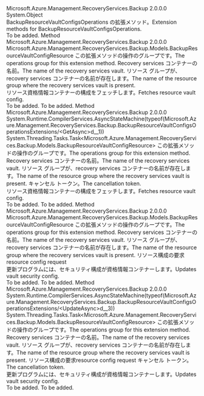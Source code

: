 <Type Name="BackupResourceVaultConfigsOperationsExtensions" FullName="Microsoft.Azure.Management.RecoveryServices.Backup.BackupResourceVaultConfigsOperationsExtensions">
  <TypeSignature Language="C#" Value="public static class BackupResourceVaultConfigsOperationsExtensions" />
  <TypeSignature Language="ILAsm" Value=".class public auto ansi abstract sealed beforefieldinit BackupResourceVaultConfigsOperationsExtensions extends System.Object" />
  <TypeSignature Language="DocId" Value="T:Microsoft.Azure.Management.RecoveryServices.Backup.BackupResourceVaultConfigsOperationsExtensions" />
  <TypeSignature Language="VB.NET" Value="Public Module BackupResourceVaultConfigsOperationsExtensions" />
  <TypeSignature Language="F#" Value="type BackupResourceVaultConfigsOperationsExtensions = class" />
  <AssemblyInfo>
    <AssemblyName>Microsoft.Azure.Management.RecoveryServices.Backup</AssemblyName>
    <AssemblyVersion>2.0.0.0</AssemblyVersion>
  </AssemblyInfo>
  <Base>
    <BaseTypeName>System.Object</BaseTypeName>
  </Base>
  <Interfaces />
  <Docs>
    <summary>
            <span data-ttu-id="7eb84-101">BackupResourceVaultConfigsOperations の拡張メソッド。</span><span class="sxs-lookup"><span data-stu-id="7eb84-101">Extension methods for BackupResourceVaultConfigsOperations.</span></span>
            </summary>
    <remarks>To be added.</remarks>
  </Docs>
  <Members>
    <Member MemberName="Get">
      <MemberSignature Language="C#" Value="public static Microsoft.Azure.Management.RecoveryServices.Backup.Models.BackupResourceVaultConfigResource Get (this Microsoft.Azure.Management.RecoveryServices.Backup.IBackupResourceVaultConfigsOperations operations, string vaultName, string resourceGroupName);" />
      <MemberSignature Language="ILAsm" Value=".method public static hidebysig class Microsoft.Azure.Management.RecoveryServices.Backup.Models.BackupResourceVaultConfigResource Get(class Microsoft.Azure.Management.RecoveryServices.Backup.IBackupResourceVaultConfigsOperations operations, string vaultName, string resourceGroupName) cil managed" />
      <MemberSignature Language="DocId" Value="M:Microsoft.Azure.Management.RecoveryServices.Backup.BackupResourceVaultConfigsOperationsExtensions.Get(Microsoft.Azure.Management.RecoveryServices.Backup.IBackupResourceVaultConfigsOperations,System.String,System.String)" />
      <MemberSignature Language="VB.NET" Value="&lt;Extension()&gt;&#xA;Public Function Get (operations As IBackupResourceVaultConfigsOperations, vaultName As String, resourceGroupName As String) As BackupResourceVaultConfigResource" />
      <MemberSignature Language="F#" Value="static member Get : Microsoft.Azure.Management.RecoveryServices.Backup.IBackupResourceVaultConfigsOperations * string * string -&gt; Microsoft.Azure.Management.RecoveryServices.Backup.Models.BackupResourceVaultConfigResource" Usage="Microsoft.Azure.Management.RecoveryServices.Backup.BackupResourceVaultConfigsOperationsExtensions.Get (operations, vaultName, resourceGroupName)" />
      <MemberType>Method</MemberType>
      <AssemblyInfo>
        <AssemblyName>Microsoft.Azure.Management.RecoveryServices.Backup</AssemblyName>
        <AssemblyVersion>2.0.0.0</AssemblyVersion>
      </AssemblyInfo>
      <ReturnValue>
        <ReturnType>Microsoft.Azure.Management.RecoveryServices.Backup.Models.BackupResourceVaultConfigResource</ReturnType>
      </ReturnValue>
      <Parameters>
        <Parameter Name="operations" Type="Microsoft.Azure.Management.RecoveryServices.Backup.IBackupResourceVaultConfigsOperations" RefType="this" />
        <Parameter Name="vaultName" Type="System.String" />
        <Parameter Name="resourceGroupName" Type="System.String" />
      </Parameters>
      <Docs>
        <param name="operations">
            <span data-ttu-id="7eb84-102">この拡張メソッドの操作のグループです。</span><span class="sxs-lookup"><span data-stu-id="7eb84-102">The operations group for this extension method.</span></span>
            </param>
        <param name="vaultName">
            <span data-ttu-id="7eb84-103">Recovery services コンテナーの名前。</span><span class="sxs-lookup"><span data-stu-id="7eb84-103">The name of the recovery services vault.</span></span>
            </param>
        <param name="resourceGroupName">
            <span data-ttu-id="7eb84-104">リソース グループが、recovery services コンテナーの名前が存在します。</span><span class="sxs-lookup"><span data-stu-id="7eb84-104">The name of the resource group where the recovery services vault is present.</span></span>
            </param>
        <summary>
            <span data-ttu-id="7eb84-105">リソース資格情報コンテナーの構成をフェッチします。</span><span class="sxs-lookup"><span data-stu-id="7eb84-105">Fetches resource vault config.</span></span>
            </summary>
        <returns>To be added.</returns>
        <remarks>To be added.</remarks>
      </Docs>
    </Member>
    <Member MemberName="GetAsync">
      <MemberSignature Language="C#" Value="public static System.Threading.Tasks.Task&lt;Microsoft.Azure.Management.RecoveryServices.Backup.Models.BackupResourceVaultConfigResource&gt; GetAsync (this Microsoft.Azure.Management.RecoveryServices.Backup.IBackupResourceVaultConfigsOperations operations, string vaultName, string resourceGroupName, System.Threading.CancellationToken cancellationToken = null);" />
      <MemberSignature Language="ILAsm" Value=".method public static hidebysig class System.Threading.Tasks.Task`1&lt;class Microsoft.Azure.Management.RecoveryServices.Backup.Models.BackupResourceVaultConfigResource&gt; GetAsync(class Microsoft.Azure.Management.RecoveryServices.Backup.IBackupResourceVaultConfigsOperations operations, string vaultName, string resourceGroupName, valuetype System.Threading.CancellationToken cancellationToken) cil managed" />
      <MemberSignature Language="DocId" Value="M:Microsoft.Azure.Management.RecoveryServices.Backup.BackupResourceVaultConfigsOperationsExtensions.GetAsync(Microsoft.Azure.Management.RecoveryServices.Backup.IBackupResourceVaultConfigsOperations,System.String,System.String,System.Threading.CancellationToken)" />
      <MemberSignature Language="F#" Value="static member GetAsync : Microsoft.Azure.Management.RecoveryServices.Backup.IBackupResourceVaultConfigsOperations * string * string * System.Threading.CancellationToken -&gt; System.Threading.Tasks.Task&lt;Microsoft.Azure.Management.RecoveryServices.Backup.Models.BackupResourceVaultConfigResource&gt;" Usage="Microsoft.Azure.Management.RecoveryServices.Backup.BackupResourceVaultConfigsOperationsExtensions.GetAsync (operations, vaultName, resourceGroupName, cancellationToken)" />
      <MemberType>Method</MemberType>
      <AssemblyInfo>
        <AssemblyName>Microsoft.Azure.Management.RecoveryServices.Backup</AssemblyName>
        <AssemblyVersion>2.0.0.0</AssemblyVersion>
      </AssemblyInfo>
      <Attributes>
        <Attribute>
          <AttributeName>System.Runtime.CompilerServices.AsyncStateMachine(typeof(Microsoft.Azure.Management.RecoveryServices.Backup.BackupResourceVaultConfigsOperationsExtensions/&lt;GetAsync&gt;d__1))</AttributeName>
        </Attribute>
      </Attributes>
      <ReturnValue>
        <ReturnType>System.Threading.Tasks.Task&lt;Microsoft.Azure.Management.RecoveryServices.Backup.Models.BackupResourceVaultConfigResource&gt;</ReturnType>
      </ReturnValue>
      <Parameters>
        <Parameter Name="operations" Type="Microsoft.Azure.Management.RecoveryServices.Backup.IBackupResourceVaultConfigsOperations" RefType="this" />
        <Parameter Name="vaultName" Type="System.String" />
        <Parameter Name="resourceGroupName" Type="System.String" />
        <Parameter Name="cancellationToken" Type="System.Threading.CancellationToken" />
      </Parameters>
      <Docs>
        <param name="operations">
            <span data-ttu-id="7eb84-106">この拡張メソッドの操作のグループです。</span><span class="sxs-lookup"><span data-stu-id="7eb84-106">The operations group for this extension method.</span></span>
            </param>
        <param name="vaultName">
            <span data-ttu-id="7eb84-107">Recovery services コンテナーの名前。</span><span class="sxs-lookup"><span data-stu-id="7eb84-107">The name of the recovery services vault.</span></span>
            </param>
        <param name="resourceGroupName">
            <span data-ttu-id="7eb84-108">リソース グループが、recovery services コンテナーの名前が存在します。</span><span class="sxs-lookup"><span data-stu-id="7eb84-108">The name of the resource group where the recovery services vault is present.</span></span>
            </param>
        <param name="cancellationToken">
            <span data-ttu-id="7eb84-109">キャンセル トークン。</span><span class="sxs-lookup"><span data-stu-id="7eb84-109">The cancellation token.</span></span>
            </param>
        <summary>
            <span data-ttu-id="7eb84-110">リソース資格情報コンテナーの構成をフェッチします。</span><span class="sxs-lookup"><span data-stu-id="7eb84-110">Fetches resource vault config.</span></span>
            </summary>
        <returns>To be added.</returns>
        <remarks>To be added.</remarks>
      </Docs>
    </Member>
    <Member MemberName="Update">
      <MemberSignature Language="C#" Value="public static Microsoft.Azure.Management.RecoveryServices.Backup.Models.BackupResourceVaultConfigResource Update (this Microsoft.Azure.Management.RecoveryServices.Backup.IBackupResourceVaultConfigsOperations operations, string vaultName, string resourceGroupName, Microsoft.Azure.Management.RecoveryServices.Backup.Models.BackupResourceVaultConfigResource parameters);" />
      <MemberSignature Language="ILAsm" Value=".method public static hidebysig class Microsoft.Azure.Management.RecoveryServices.Backup.Models.BackupResourceVaultConfigResource Update(class Microsoft.Azure.Management.RecoveryServices.Backup.IBackupResourceVaultConfigsOperations operations, string vaultName, string resourceGroupName, class Microsoft.Azure.Management.RecoveryServices.Backup.Models.BackupResourceVaultConfigResource parameters) cil managed" />
      <MemberSignature Language="DocId" Value="M:Microsoft.Azure.Management.RecoveryServices.Backup.BackupResourceVaultConfigsOperationsExtensions.Update(Microsoft.Azure.Management.RecoveryServices.Backup.IBackupResourceVaultConfigsOperations,System.String,System.String,Microsoft.Azure.Management.RecoveryServices.Backup.Models.BackupResourceVaultConfigResource)" />
      <MemberSignature Language="VB.NET" Value="&lt;Extension()&gt;&#xA;Public Function Update (operations As IBackupResourceVaultConfigsOperations, vaultName As String, resourceGroupName As String, parameters As BackupResourceVaultConfigResource) As BackupResourceVaultConfigResource" />
      <MemberSignature Language="F#" Value="static member Update : Microsoft.Azure.Management.RecoveryServices.Backup.IBackupResourceVaultConfigsOperations * string * string * Microsoft.Azure.Management.RecoveryServices.Backup.Models.BackupResourceVaultConfigResource -&gt; Microsoft.Azure.Management.RecoveryServices.Backup.Models.BackupResourceVaultConfigResource" Usage="Microsoft.Azure.Management.RecoveryServices.Backup.BackupResourceVaultConfigsOperationsExtensions.Update (operations, vaultName, resourceGroupName, parameters)" />
      <MemberType>Method</MemberType>
      <AssemblyInfo>
        <AssemblyName>Microsoft.Azure.Management.RecoveryServices.Backup</AssemblyName>
        <AssemblyVersion>2.0.0.0</AssemblyVersion>
      </AssemblyInfo>
      <ReturnValue>
        <ReturnType>Microsoft.Azure.Management.RecoveryServices.Backup.Models.BackupResourceVaultConfigResource</ReturnType>
      </ReturnValue>
      <Parameters>
        <Parameter Name="operations" Type="Microsoft.Azure.Management.RecoveryServices.Backup.IBackupResourceVaultConfigsOperations" RefType="this" />
        <Parameter Name="vaultName" Type="System.String" />
        <Parameter Name="resourceGroupName" Type="System.String" />
        <Parameter Name="parameters" Type="Microsoft.Azure.Management.RecoveryServices.Backup.Models.BackupResourceVaultConfigResource" />
      </Parameters>
      <Docs>
        <param name="operations">
            <span data-ttu-id="7eb84-111">この拡張メソッドの操作のグループです。</span><span class="sxs-lookup"><span data-stu-id="7eb84-111">The operations group for this extension method.</span></span>
            </param>
        <param name="vaultName">
            <span data-ttu-id="7eb84-112">Recovery services コンテナーの名前。</span><span class="sxs-lookup"><span data-stu-id="7eb84-112">The name of the recovery services vault.</span></span>
            </param>
        <param name="resourceGroupName">
            <span data-ttu-id="7eb84-113">リソース グループが、recovery services コンテナーの名前が存在します。</span><span class="sxs-lookup"><span data-stu-id="7eb84-113">The name of the resource group where the recovery services vault is present.</span></span>
            </param>
        <param name="parameters">
            <span data-ttu-id="7eb84-114">リソース構成の要求</span><span class="sxs-lookup"><span data-stu-id="7eb84-114">resource config request</span></span>
            </param>
        <summary>
            <span data-ttu-id="7eb84-115">更新プログラムには、セキュリティ構成が資格情報コンテナーします。</span><span class="sxs-lookup"><span data-stu-id="7eb84-115">Updates vault security config.</span></span>
            </summary>
        <returns>To be added.</returns>
        <remarks>To be added.</remarks>
      </Docs>
    </Member>
    <Member MemberName="UpdateAsync">
      <MemberSignature Language="C#" Value="public static System.Threading.Tasks.Task&lt;Microsoft.Azure.Management.RecoveryServices.Backup.Models.BackupResourceVaultConfigResource&gt; UpdateAsync (this Microsoft.Azure.Management.RecoveryServices.Backup.IBackupResourceVaultConfigsOperations operations, string vaultName, string resourceGroupName, Microsoft.Azure.Management.RecoveryServices.Backup.Models.BackupResourceVaultConfigResource parameters, System.Threading.CancellationToken cancellationToken = null);" />
      <MemberSignature Language="ILAsm" Value=".method public static hidebysig class System.Threading.Tasks.Task`1&lt;class Microsoft.Azure.Management.RecoveryServices.Backup.Models.BackupResourceVaultConfigResource&gt; UpdateAsync(class Microsoft.Azure.Management.RecoveryServices.Backup.IBackupResourceVaultConfigsOperations operations, string vaultName, string resourceGroupName, class Microsoft.Azure.Management.RecoveryServices.Backup.Models.BackupResourceVaultConfigResource parameters, valuetype System.Threading.CancellationToken cancellationToken) cil managed" />
      <MemberSignature Language="DocId" Value="M:Microsoft.Azure.Management.RecoveryServices.Backup.BackupResourceVaultConfigsOperationsExtensions.UpdateAsync(Microsoft.Azure.Management.RecoveryServices.Backup.IBackupResourceVaultConfigsOperations,System.String,System.String,Microsoft.Azure.Management.RecoveryServices.Backup.Models.BackupResourceVaultConfigResource,System.Threading.CancellationToken)" />
      <MemberSignature Language="F#" Value="static member UpdateAsync : Microsoft.Azure.Management.RecoveryServices.Backup.IBackupResourceVaultConfigsOperations * string * string * Microsoft.Azure.Management.RecoveryServices.Backup.Models.BackupResourceVaultConfigResource * System.Threading.CancellationToken -&gt; System.Threading.Tasks.Task&lt;Microsoft.Azure.Management.RecoveryServices.Backup.Models.BackupResourceVaultConfigResource&gt;" Usage="Microsoft.Azure.Management.RecoveryServices.Backup.BackupResourceVaultConfigsOperationsExtensions.UpdateAsync (operations, vaultName, resourceGroupName, parameters, cancellationToken)" />
      <MemberType>Method</MemberType>
      <AssemblyInfo>
        <AssemblyName>Microsoft.Azure.Management.RecoveryServices.Backup</AssemblyName>
        <AssemblyVersion>2.0.0.0</AssemblyVersion>
      </AssemblyInfo>
      <Attributes>
        <Attribute>
          <AttributeName>System.Runtime.CompilerServices.AsyncStateMachine(typeof(Microsoft.Azure.Management.RecoveryServices.Backup.BackupResourceVaultConfigsOperationsExtensions/&lt;UpdateAsync&gt;d__3))</AttributeName>
        </Attribute>
      </Attributes>
      <ReturnValue>
        <ReturnType>System.Threading.Tasks.Task&lt;Microsoft.Azure.Management.RecoveryServices.Backup.Models.BackupResourceVaultConfigResource&gt;</ReturnType>
      </ReturnValue>
      <Parameters>
        <Parameter Name="operations" Type="Microsoft.Azure.Management.RecoveryServices.Backup.IBackupResourceVaultConfigsOperations" RefType="this" />
        <Parameter Name="vaultName" Type="System.String" />
        <Parameter Name="resourceGroupName" Type="System.String" />
        <Parameter Name="parameters" Type="Microsoft.Azure.Management.RecoveryServices.Backup.Models.BackupResourceVaultConfigResource" />
        <Parameter Name="cancellationToken" Type="System.Threading.CancellationToken" />
      </Parameters>
      <Docs>
        <param name="operations">
            <span data-ttu-id="7eb84-116">この拡張メソッドの操作のグループです。</span><span class="sxs-lookup"><span data-stu-id="7eb84-116">The operations group for this extension method.</span></span>
            </param>
        <param name="vaultName">
            <span data-ttu-id="7eb84-117">Recovery services コンテナーの名前。</span><span class="sxs-lookup"><span data-stu-id="7eb84-117">The name of the recovery services vault.</span></span>
            </param>
        <param name="resourceGroupName">
            <span data-ttu-id="7eb84-118">リソース グループが、recovery services コンテナーの名前が存在します。</span><span class="sxs-lookup"><span data-stu-id="7eb84-118">The name of the resource group where the recovery services vault is present.</span></span>
            </param>
        <param name="parameters">
            <span data-ttu-id="7eb84-119">リソース構成の要求</span><span class="sxs-lookup"><span data-stu-id="7eb84-119">resource config request</span></span>
            </param>
        <param name="cancellationToken">
            <span data-ttu-id="7eb84-120">キャンセル トークン。</span><span class="sxs-lookup"><span data-stu-id="7eb84-120">The cancellation token.</span></span>
            </param>
        <summary>
            <span data-ttu-id="7eb84-121">更新プログラムには、セキュリティ構成が資格情報コンテナーします。</span><span class="sxs-lookup"><span data-stu-id="7eb84-121">Updates vault security config.</span></span>
            </summary>
        <returns>To be added.</returns>
        <remarks>To be added.</remarks>
      </Docs>
    </Member>
  </Members>
</Type>